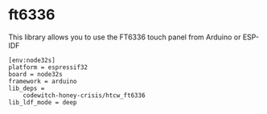# ft6336

This library allows you to use the FT6336 touch panel from Arduino or ESP-IDF

```
[env:node32s]
platform = espressif32
board = node32s
framework = arduino
lib_deps = 
	codewitch-honey-crisis/htcw_ft6336
lib_ldf_mode = deep
```